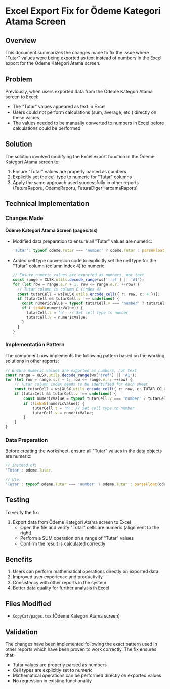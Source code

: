 # Excel Export Fix for Ödeme Kategori Atama Screen

## Overview
This document summarizes the changes made to fix the issue where "Tutar" values were being exported as text instead of numbers in the Excel export for the Ödeme Kategori Atama screen.

## Problem
Previously, when users exported data from the Ödeme Kategori Atama screen to Excel:
- The "Tutar" values appeared as text in Excel
- Users could not perform calculations (sum, average, etc.) directly on these values
- The values needed to be manually converted to numbers in Excel before calculations could be performed

## Solution
The solution involved modifying the Excel export function in the Ödeme Kategori Atama screen to:
1. Ensure "Tutar" values are properly parsed as numbers
2. Explicitly set the cell type to numeric for "Tutar" columns
3. Apply the same approach used successfully in other reports (FaturaRaporu, OdemeRaporu, FaturaDigerHarcamaRaporu)

## Technical Implementation

### Changes Made

#### Ödeme Kategori Atama Screen (pages.tsx)
- Modified data preparation to ensure all "Tutar" values are numeric:
  ```typescript
  'Tutar': typeof odeme.Tutar === 'number' ? odeme.Tutar : parseFloat(odeme.Tutar) || 0,
  ```
- Added cell type conversion code to explicitly set the cell type for the "Tutar" column (column index 4) to numeric:
  ```typescript
  // Ensure numeric values are exported as numbers, not text
  const range = XLSX.utils.decode_range(ws['!ref'] || 'A1');
  for (let row = range.s.r + 1; row <= range.e.r; ++row) {
    // Tutar column is column E (index 4)
    const tutarCell = ws[XLSX.utils.encode_cell({ r: row, c: 4 })];
    if (tutarCell && tutarCell.v !== undefined) {
      const numericValue = typeof tutarCell.v === 'number' ? tutarCell.v : parseFloat(tutarCell.v);
      if (!isNaN(numericValue)) {
        tutarCell.t = 'n'; // Set cell type to number
        tutarCell.v = numericValue;
      }
    }
  }
  ```

### Implementation Pattern
The component now implements the following pattern based on the working solutions in other reports:

```typescript
// Ensure numeric values are exported as numbers, not text
const range = XLSX.utils.decode_range(ws['!ref'] || 'A1');
for (let row = range.s.r + 1; row <= range.e.r; ++row) {
    // Tutar column index needs to be identified for each sheet
    const tutarCell = ws[XLSX.utils.encode_cell({ r: row, c: TUTAR_COLUMN_INDEX })];
    if (tutarCell && tutarCell.v !== undefined) {
        const numericValue = typeof tutarCell.v === 'number' ? tutarCell.v : parseFloat(tutarCell.v);
        if (!isNaN(numericValue)) {
            tutarCell.t = 'n'; // Set cell type to number
            tutarCell.v = numericValue;
        }
    }
}
```

### Data Preparation
Before creating the worksheet, ensure all "Tutar" values in the data objects are numeric:

```typescript
// Instead of:
'Tutar': odeme.Tutar,

// Use:
'Tutar': typeof odeme.Tutar === 'number' ? odeme.Tutar : parseFloat(odeme.Tutar) || 0,
```

## Testing
To verify the fix:
1. Export data from Ödeme Kategori Atama screen to Excel
   - Open the file and verify "Tutar" cells are numeric (alignment to the right)
   - Perform a SUM operation on a range of "Tutar" values
   - Confirm the result is calculated correctly

## Benefits
1. Users can perform mathematical operations directly on exported data
2. Improved user experience and productivity
3. Consistency with other reports in the system
4. Better data quality for further analysis in Excel

## Files Modified
- `CopyCat/pages.tsx` (Ödeme Kategori Atama screen)

## Validation
The changes have been implemented following the exact pattern used in other reports which have been proven to work correctly. The fix ensures that:
- Tutar values are properly parsed as numbers
- Cell types are explicitly set to numeric
- Mathematical operations can be performed directly on exported values
- No regression in existing functionality